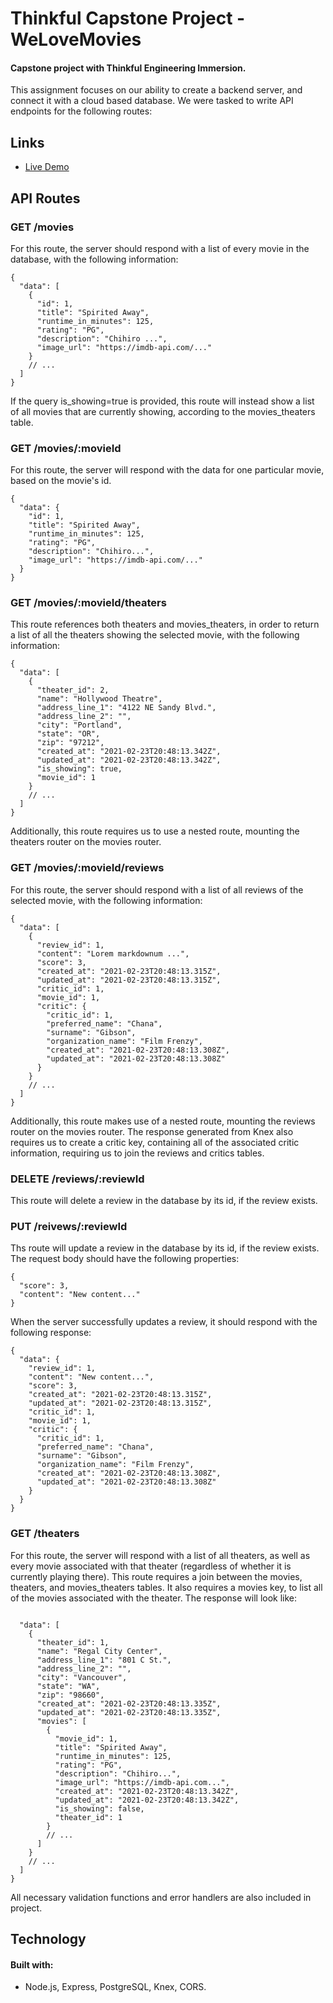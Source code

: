# Thinkful Capstone Project - WeLoveMovies
#### Capstone project with Thinkful Engineering Immersion. 

This assignment focuses on our ability to create a backend server, and connect it with a cloud based database.  We were tasked to write API endpoints for the following routes:

## Links
* [Live Demo](https://we-love-movies-capstone.vercel.app/)

## API Routes

### GET /movies
For this route, the server should respond with a list of every movie in the database, with the following information:

```
{
  "data": [
    {
      "id": 1,
      "title": "Spirited Away",
      "runtime_in_minutes": 125,
      "rating": "PG",
      "description": "Chihiro ...",
      "image_url": "https://imdb-api.com/..."
    }
    // ...
  ]
}
```
If the query is_showing=true is provided, this route will instead show a list of all movies that are currently showing, according to the movies_theaters table.

### GET /movies/:movieId
For this route, the server will respond with the data for one particular movie, based on the movie's id.

```
{
  "data": {
    "id": 1,
    "title": "Spirited Away",
    "runtime_in_minutes": 125,
    "rating": "PG",
    "description": "Chihiro...",
    "image_url": "https://imdb-api.com/..."
  }
}
```
### GET /movies/:movieId/theaters
This route references both theaters and movies_theaters, in order to return a list of all the theaters showing the selected movie, with the following information:

```
{
  "data": [
    {
      "theater_id": 2,
      "name": "Hollywood Theatre",
      "address_line_1": "4122 NE Sandy Blvd.",
      "address_line_2": "",
      "city": "Portland",
      "state": "OR",
      "zip": "97212",
      "created_at": "2021-02-23T20:48:13.342Z",
      "updated_at": "2021-02-23T20:48:13.342Z",
      "is_showing": true,
      "movie_id": 1
    }
    // ...
  ]
}
```
Additionally, this route requires us to use a nested route, mounting the theaters router on the movies router.

### GET /movies/:movieId/reviews
For this route, the server should respond with a list of all reviews of the selected movie, with the following information:

```
{
  "data": [
    {
      "review_id": 1,
      "content": "Lorem markdownum ...",
      "score": 3,
      "created_at": "2021-02-23T20:48:13.315Z",
      "updated_at": "2021-02-23T20:48:13.315Z",
      "critic_id": 1,
      "movie_id": 1,
      "critic": {
        "critic_id": 1,
        "preferred_name": "Chana",
        "surname": "Gibson",
        "organization_name": "Film Frenzy",
        "created_at": "2021-02-23T20:48:13.308Z",
        "updated_at": "2021-02-23T20:48:13.308Z"
      }
    }
    // ...
  ]
}
```
Additionally, this route makes use of a nested route, mounting the reviews router on the movies router.  The response generated from Knex also requires us to
create a critic key, containing all of the associated critic information, requiring us to join the reviews and critics tables.

### DELETE /reviews/:reviewId
This route will delete a review in the database by its id, if the review exists.

### PUT /reivews/:reviewId
Ths route will update a review in the database by its id, if the review exists.  The request body should have the following properties:
```
{
  "score": 3,
  "content": "New content..."
}
```
When the server successfully updates a review, it should respond with the following response:

```
{
  "data": {
    "review_id": 1,
    "content": "New content...",
    "score": 3,
    "created_at": "2021-02-23T20:48:13.315Z",
    "updated_at": "2021-02-23T20:48:13.315Z",
    "critic_id": 1,
    "movie_id": 1,
    "critic": {
      "critic_id": 1,
      "preferred_name": "Chana",
      "surname": "Gibson",
      "organization_name": "Film Frenzy",
      "created_at": "2021-02-23T20:48:13.308Z",
      "updated_at": "2021-02-23T20:48:13.308Z"
    }
  }
}
```

### GET /theaters
For this route, the server will respond with a list of all theaters, as well as every movie associated with that theater (regardless of whether it is currently playing there). This route requires a join between the movies, theaters, and movies_theaters tables. It also requires a movies key, to list all of the movies
associated with the theater.  The response will look like:

```

  "data": [
    {
      "theater_id": 1,
      "name": "Regal City Center",
      "address_line_1": "801 C St.",
      "address_line_2": "",
      "city": "Vancouver",
      "state": "WA",
      "zip": "98660",
      "created_at": "2021-02-23T20:48:13.335Z",
      "updated_at": "2021-02-23T20:48:13.335Z",
      "movies": [
        {
          "movie_id": 1,
          "title": "Spirited Away",
          "runtime_in_minutes": 125,
          "rating": "PG",
          "description": "Chihiro...",
          "image_url": "https://imdb-api.com...",
          "created_at": "2021-02-23T20:48:13.342Z",
          "updated_at": "2021-02-23T20:48:13.342Z",
          "is_showing": false,
          "theater_id": 1
        }
        // ...
      ]
    }
    // ...
  ]
}
```

All necessary validation functions and error handlers are also included in project.

## Technology
#### Built with:
  * Node.js, Express, PostgreSQL, Knex, CORS.
  
